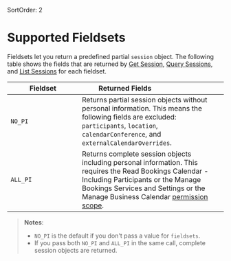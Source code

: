 SortOrder: 2
# Supported Fieldsets

Fieldsets let you return a predefined partial `session` object.
The following table shows the fields that are returned by [Get Session](#get-session), [Query Sessions](#query-sessions), and [List Sessions](#list-sessions) for each fieldset.

| <div style="width:150px">Fieldset</div>          | <div style="width:200px">Returned Fields</div>          |
| --------------- | --------------------------------------------- |
| `NO_PI` | Returns partial session objects without personal information. This means the following fields are excluded: `participants`, `location`, `calendarConference`, and `externalCalendarOverrides`.| 
| `ALL_PI` | Returns complete session objects including personal information. This requires the Read Bookings Calendar - Including Participants or the Manage Bookings Services and Settings or the Manage Business Calendar [permission scope](https://devforum.wix.com/kb/en/article/available-permissions).|

> __Notes__:
> + `NO_PI` is the default if you don't pass a value for `fieldsets`.
> + If you pass both `NO_PI` and `ALL_PI` in the same call, complete session objects are returned.